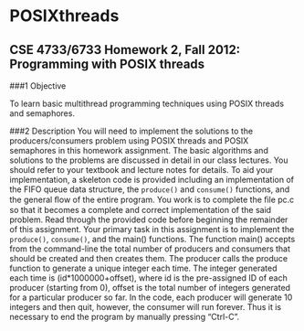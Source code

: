 POSIXthreads
============

CSE 4733/6733 Homework 2, Fall 2012: Programming with POSIX threads
------------

###1 Objective

  To learn basic multithread programming techniques using POSIX threads and semaphores.
  
###2 Description
You will need to implement the solutions to the producers/consumers problem using POSIX
threads and POSIX semaphores in this homework assignment. The basic algorithms and
solutions to the problems are discussed in detail in our class lectures. You should refer to
your textbook and lecture notes for details.
To aid your implementation, a skeleton code is provided including an implementation of
the FIFO queue data structure, the <code>produce()</code> and <code>consume()</code> functions, and the general
ﬂow of the entire program. You work is to complete the ﬁle pc.c so that it becomes a
complete and correct implementation of the said problem.
Read through the provided code before beginning the remainder of this assignment. Your
primary task in this assignment is to implement the <code>produce()</code>, <code>consume()</code>, and the
main() functions. The function main() accepts from the command-line the total number of
producers and consumers that should be created and then creates them. The producer calls
the produce function to generate a unique integer each time. The integer generated each
time is (id*1000000+offset), where id is the pre-assigned ID of each producer (starting
from 0), offset is the total number of integers generated for a particular producer so far.
In the code, each producer will generate 10 integers and then quit, however, the consumer
will run forever. Thus it is necessary to end the program by manually pressing “Ctrl-C”.